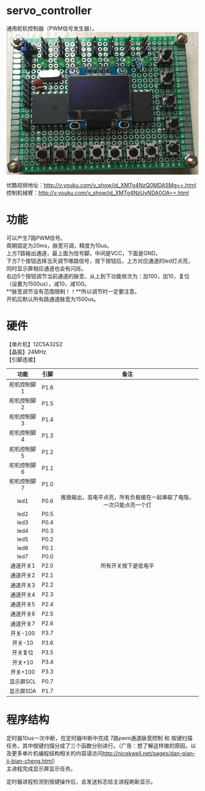 # servo_controller
通用舵机控制器（PWM信号发生器）。  
![servo.jpg](https://github.com/nicekwell/servo_controller/raw/master/servo.jpg)

优酷视频地址：<http://v.youku.com/v_show/id_XMTg4NzQ0MDA5Mg==.html>  
控制机械臂：<http://v.youku.com/v_show/id_XMTg4NzUyNDA0OA==.html>

# 功能
可以产生7路PWM信号。  
周期固定为20ms，脉宽可调，精度为10us。  
上方7路输出通道，最上面为信号脚，中间是VCC，下面是GND。  
下方7个按钮选择当天调节哪路信号，按下按钮后，上方对应通道的led灯点亮，同时显示屏相应通道也会有闪烁。  
右边5个按钮调节当前通道的脉宽，从上到下功能依次为：加100，加10，复位（设置为1500us），减10，减100。  
**脉宽调节没有范围限制！！**所以调节时一定要注意。  
开机后默认所有路通道脉宽为1500us。

# 硬件
【单片机】12C5A32S2  
【晶振】24MHz  
【引脚连接】

功能 | 引脚 | 备注
:-: | :-: | :-: 
舵机控制脚1 | P1.6 |
舵机控制脚2	| P1.5 |
舵机控制脚3	| P1.4 |
舵机控制脚4	| P1.3 |
舵机控制脚5	| P1.2 |
舵机控制脚6	| P1.1 |
舵机控制脚7	| P1.0 |
led1		| P0.6	| 推挽输出，高电平点亮，所有负极接在一起串联了电阻，一次只能点亮一个灯
led2		| P0.5 |
led3		| P0.4 |
led4		| P0.3 |
led5		| P0.2 |
led6		| P0.1 |
led7		| P0.0 |
通道开关1	| P2.0	| 所有开关按下是低电平
通道开关2	| P2.1 |
通道开关3	| P2.2 |
通道开关4	| P2.3 |
通道开关5	| P2.4 |
通道开关6	| P2.5 |
通道开关7	| P2.6 |
开关-100	| P3.7 |
开关-10		| P3.6 |
开关复位	| P3.5 |
开关+10		| P3.4 |
开关+100	| P3.3 |
显示屏SCL	| P0.7 |
显示屏SDA	| P1.7 |

# 程序结构
定时器10us一次中断，在定时器中断中完成 7路pwm通道脉宽控制 和 按键扫描 任务，其中按键扫描分成了三个函数分别进行。（广告：想了解这样做的原因，以及更多单片机编程结构相关的内容请访问<http://nicekwell.net/pages/dan-pian-ji-bian-cheng.html>）  
主进程完成显示屏显示任务。

定时器进程检测到按键操作后，会发送标志给主进程刷新显示。


